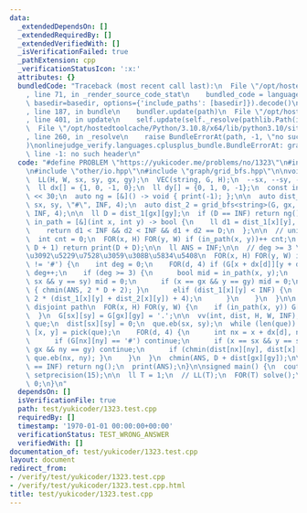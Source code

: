 ```yaml
---
data:
  _extendedDependsOn: []
  _extendedRequiredBy: []
  _extendedVerifiedWith: []
  _isVerificationFailed: true
  _pathExtension: cpp
  _verificationStatusIcon: ':x:'
  attributes: {}
  bundledCode: "Traceback (most recent call last):\n  File \"/opt/hostedtoolcache/Python/3.10.8/x64/lib/python3.10/site-packages/onlinejudge_verify/documentation/build.py\"\
    , line 71, in _render_source_code_stat\n    bundled_code = language.bundle(stat.path,\
    \ basedir=basedir, options={'include_paths': [basedir]}).decode()\n  File \"/opt/hostedtoolcache/Python/3.10.8/x64/lib/python3.10/site-packages/onlinejudge_verify/languages/cplusplus.py\"\
    , line 187, in bundle\n    bundler.update(path)\n  File \"/opt/hostedtoolcache/Python/3.10.8/x64/lib/python3.10/site-packages/onlinejudge_verify/languages/cplusplus_bundle.py\"\
    , line 401, in update\n    self.update(self._resolve(pathlib.Path(included), included_from=path))\n\
    \  File \"/opt/hostedtoolcache/Python/3.10.8/x64/lib/python3.10/site-packages/onlinejudge_verify/languages/cplusplus_bundle.py\"\
    , line 260, in _resolve\n    raise BundleErrorAt(path, -1, \"no such header\"\
    )\nonlinejudge_verify.languages.cplusplus_bundle.BundleErrorAt: graph/grid_bfs.hpp:\
    \ line -1: no such header\n"
  code: "#define PROBLEM \"https://yukicoder.me/problems/no/1323\"\n#include \"my_template.hpp\"\
    \n#include \"other/io.hpp\"\n#include \"graph/grid_bfs.hpp\"\n\nvoid solve() {\n\
    \  LL(H, W, sx, sy, gx, gy);\n  VEC(string, G, H);\n  --sx, --sy, --gx, --gy;\n\
    \  ll dx[] = {1, 0, -1, 0};\n  ll dy[] = {0, 1, 0, -1};\n  const int INF = 1LL\
    \ << 30;\n  auto ng = [&]() -> void { print(-1); };\n\n  auto dist_1 = grid_bfs<string>(G,\
    \ sx, sy, \"#\", INF, 4);\n  auto dist_2 = grid_bfs<string>(G, gx, gy, \"#\",\
    \ INF, 4);\n\n  ll D = dist_1[gx][gy];\n  if (D == INF) return ng();\n\n  auto\
    \ in_path = [&](int x, int y) -> bool {\n    ll d1 = dist_1[x][y], d2 = dist_2[x][y];\n\
    \    return d1 < INF && d2 < INF && d1 + d2 == D;\n  };\n\n  // unique path?\n\
    \  int cnt = 0;\n  FOR(x, H) FOR(y, W) if (in_path(x, y))++ cnt;\n  if (cnt >\
    \ D + 1) return print(D + D);\n\n  ll ANS = INF;\n\n  // deg >= 3 \u306E\u70B9\
    \u3092\u5229\u7528\u3059\u308B\u5834\u5408\n  FOR(x, H) FOR(y, W) if (G[x][y]\
    \ != '#') {\n    int deg = 0;\n    FOR(d, 4) if (G[x + dx[d]][y + dy[d]] != '#')\
    \ deg++;\n    if (deg >= 3) {\n      bool mid = in_path(x, y);\n      if (x ==\
    \ sx && y == sy) mid = 0;\n      if (x == gx && y == gy) mid = 0;\n      if (mid)\
    \ { chmin(ANS, 2 * D + 2); }\n      elif (dist_1[x][y] < INF) {\n        chmin(ANS,\
    \ 2 * (dist_1[x][y] + dist_2[x][y]) + 4);\n      }\n    }\n  }\n\n  // two edge\
    \ disjoint path\n  FOR(x, H) FOR(y, W) {\n    if (in_path(x, y)) G[x][y] = '#';\n\
    \  }\n  G[sx][sy] = G[gx][gy] = '.';\n\n  vv(int, dist, H, W, INF);\n  deque<pi>\
    \ que;\n  dist[sx][sy] = 0;\n  que.eb(sx, sy);\n  while (len(que)) {\n    auto\
    \ [x, y] = pick(que);\n    FOR(d, 4) {\n      int nx = x + dx[d], ny = y + dy[d];\n\
    \      if (G[nx][ny] == '#') continue;\n      if (x == sx && y == sy && nx ==\
    \ gx && ny == gy) continue;\n      if (chmin(dist[nx][ny], dist[x][y] + 1)) {\
    \ que.eb(nx, ny); }\n    }\n  }\n  chmin(ANS, D + dist[gx][gy]);\n\n  if (ANS\
    \ == INF) return ng();\n  print(ANS);\n}\n\nsigned main() {\n  cout << fixed <<\
    \ setprecision(15);\n\n  ll T = 1;\n  // LL(T);\n  FOR(T) solve();\n\n  return\
    \ 0;\n}\n"
  dependsOn: []
  isVerificationFile: true
  path: test/yukicoder/1323.test.cpp
  requiredBy: []
  timestamp: '1970-01-01 00:00:00+00:00'
  verificationStatus: TEST_WRONG_ANSWER
  verifiedWith: []
documentation_of: test/yukicoder/1323.test.cpp
layout: document
redirect_from:
- /verify/test/yukicoder/1323.test.cpp
- /verify/test/yukicoder/1323.test.cpp.html
title: test/yukicoder/1323.test.cpp
---
```

